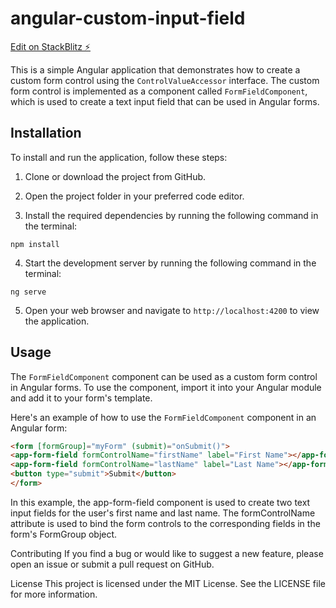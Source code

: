 # angular-custom-input-field

[Edit on StackBlitz ⚡️](https://stackblitz.com/edit/angular-d2fu8a)

This is a simple Angular application that demonstrates how to create a custom form control using the `ControlValueAccessor` interface. The custom form control is implemented as a component called `FormFieldComponent`, which is used to create a text input field that can be used in Angular forms.

## Installation

To install and run the application, follow these steps:

1. Clone or download the project from GitHub.

2. Open the project folder in your preferred code editor.

3. Install the required dependencies by running the following command in the terminal:

```npm install```

4. Start the development server by running the following command in the terminal:

```ng serve```

5. Open your web browser and navigate to `http://localhost:4200` to view the application.

## Usage

The `FormFieldComponent` component can be used as a custom form control in Angular forms. To use the component, import it into your Angular module and add it to your form's template.

Here's an example of how to use the `FormFieldComponent` component in an Angular form:

```html
<form [formGroup]="myForm" (submit)="onSubmit()">
<app-form-field formControlName="firstName" label="First Name"></app-form-field>
<app-form-field formControlName="lastName" label="Last Name"></app-form-field>
<button type="submit">Submit</button>
</form>
```

In this example, the app-form-field component is used to create two text input fields for the user's first name and last name. The formControlName attribute is used to bind the form controls to the corresponding fields in the form's FormGroup object.

Contributing
If you find a bug or would like to suggest a new feature, please open an issue or submit a pull request on GitHub.

License
This project is licensed under the MIT License. See the LICENSE file for more information.
